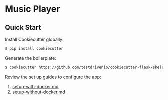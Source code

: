 # Music Player

## Quick Start

Install Cookiecutter globally:

```sh
$ pip install cookiecutter
```

Generate the boilerplate:

```sh
$ cookiecutter https://github.com/testdrivenio/cookiecutter-flask-skeleton.git
```

Review the set up guides to configure the app:

1. [setup-with-docker.md](setup-with-docker.md)
1. [setup-without-docker.md](setup-without-docker.md)
